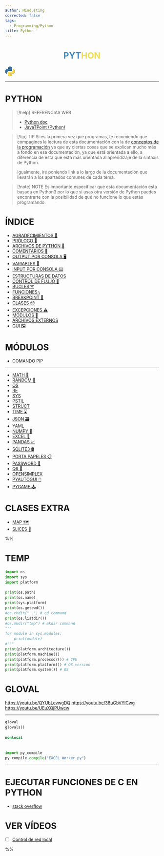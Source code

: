 ```yaml
---
author: Mindusting
corrected: false
tags:
  - Programming/Python
title: Python
---
```


<h1 align="center">
<span style="color:#48b;">PYT</span><span style="color:#ed5;">HON</span>
</h1>

![#logo](../img/py_logo.png)

---

# PYTHON

> [!help] REFERENCIAS WEB
> - [Python doc](https://docs.python.org/es/3/)
> - [JavaTPoint (Python)](https://www.javatpoint.com/python-tutorial)

> [!tip] TIP
> Si es la primera vez que programas, te recomiendo que compagines la lectura de esta documentación con la de [conceptos de la programación](../pc/pc.md) ya que ay ciertas cosas que se explican mucho más a fondo en esa documentación, ya que está orientada a ello, a diferencia de esta que está más orientada al aprendizaje de la sintaxis de Python.
>
> Igualmente, iré poniendo link a lo largo de la documentación que llevarán a los apartados comunes de cada tema.

> [!note] NOTE
> Es importante especificar que esta documentación está basada en Python3 por lo que si usas otra versión de Python puedes encontrarte con la posibilidad de qué no funcione lo que estás programando.

# ÍNDICE

- [AGRADECIMIENTOS 🎉](py_thanks_to.md)
- [PRÓLOGO 🧭](py_prologue.md)
- [ARCHIVOS DE PYTHON 📄](py_files.md)
- [COMENTARIOS 💬](py_comments.md)
- [OUTPUT POR CONSOLA 🖥️](py_print.md)
- [VARIABLES 💾](py_variable.md)
- [INPUT POR CONSOLA ⌨️](py_input.md)
- [ESTRUCTURAS DE DATOS](py_data_structure.md)
- [CONTROL DE FLUJO 🚦](py_flow_control.md)
- [BUCLES ➰](py_loop.md)
- [FUNCIONES 📞](py_function.md)
- [BREAKPOINT 🔴](py_breakpoint.md)
- [CLASES 📦](py_class.md)
- [EXCEPCIONES ⚠️](py_exception.md)
- [MÓDULOS 🛄](py_module.md)
- [ARCHIVOS EXTERNOS](py_file_manager.md)
- [GUI 🖼](gui/py_gui.md)

# MÓDULOS

- [COMANDO PIP](py_pip.md)

---

- [MATH 🧮](math/py_math.md)
- [RANDOM 🎲](random/py_random.md)
- [OS](py_os.md)
- [RE](re/py_re.md)
- [SYS](sys/py_sys.md)
- [PSTIL](py_psutil.md)
- [STRUCT](py_struct.md)
- [TIME ⌛](time/py_time.md)
- [JSON 🗃](py_json.md)
- [YAML](py_yaml.md)
- [NUMPY 🧮](numpy/py_numpy.md)
- [EXCEL 🍫](openpyxl/py_openpyxl.md)
- [PANDAS 📈](py_pandas.md)
- [SQLITE3 🛢](py_sqlite3.md)
- [PORTA PAPELES 📋](py_clipboard.md)
- [PASSWORD 🔑](py_getpass.md)
- [QR 🔗](py_qr.md)
- [OPENSIMPLEX](py_opensimplex.md)
- [PYAUTOGUI 🖱️](py_pyautogui.md)
- [PYGAME 🕹️](pygame/py_pygame.md)

# CLASES EXTRA

- [MAP 🗺](py_map.md)
- [SLICES 📏](py_slice.md)

%%
# TEMP

```python
import os
import sys
import platform

print(os.path)
print(os.name)
print(sys.platform)
print(os.getcwd())
#os.chdir("..") # cd command
print(os.listdir())
#os.mkdir("tmp") # mkdir command
"""
for module in sys.modules:
    print(module)
#"""
print(platform.architecture())
print(platform.machine())
print(platform.processor()) # CPU
print(platform.platform()) # OS version
print(platform.system()) # OS
```

# GLOVAL

https://youtu.be/QYUbLevwgDQ
https://youtu.be/38uGbVYICwg
https://youtu.be/UEuXQjPUwcw

---

```python
gloval
glovals()

nonlocal


import py_compile
py_compile.compile("EXCEL_Worker.py")
```

---

# EJECUTAR FUNCIONES DE C EN PYTHON

- [stack overflow](https://stackoverflow.com/questions/16647186/calling-c-functions-in-python)

# VER VÍDEOS

- [ ] [Control de red local](https://youtu.be/DFTwB2nAexs)

%%
